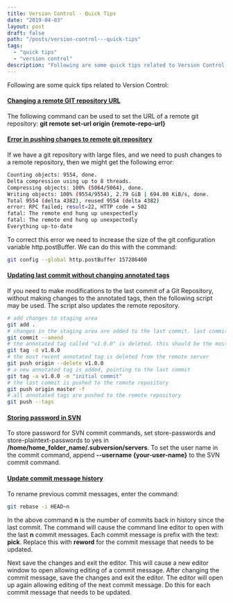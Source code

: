 ```yaml
---
title: Version Control - Quick Tips
date: "2019-04-03"
layout: post
draft: false
path: "/posts/version-control---quick-tips"
tags:
  - "quick tips"
  - "version control"
description: "Following are some quick tips related to Version Control:"
---
```


Following are some quick tips related to Version Control:

#### [Changing a remote GIT repository URL](https://help.github.com/en/articles/changing-a-remotes-url)
The following command can be used to set the URL of a remote git repository: **git remote set-url origin {remote-repo-url}**

#### [Error in pushing changes to remote git repository](https://confluence.atlassian.com/stashkb/error-rpc-failed-result-22-push-to-stash-fails-604537633.html)
If we have a git repository with large files, and we need to push changes to a remote repository, then we might get the following error:

```bash
Counting objects: 9554, done.
Delta compression using up to 8 threads.
Compressing objects: 100% (5064/5064), done.
Writing objects: 100% (9554/9554), 2.79 GiB | 694.00 KiB/s, done.
Total 9554 (delta 4382), reused 9554 (delta 4382)
error: RPC failed; result=22, HTTP code = 502
fatal: The remote end hung up unexpectedly
fatal: The remote end hung up unexpectedly
Everything up-to-date
```

To correct this error we need to increase the size of the git configuration variable http.postBuffer. We can do this with the command:

```bash
git config --global http.postBuffer 157286400
```

#### [Updating last commit without changing annotated tags](https://git-scm.com/book/en/v2/Git-Basics-Tagging)
If you need to make modifications to the last commit of a Git Repository, without making changes to the annotated tags, then the following script may be used. The script also updates the remote repository.

```bash
# add changes to staging area
git add .
# changes in the staging area are added to the last commit. last commit message can also be changed
git commit --amend
# the annotated tag called "v1.0.0" is deleted. this should be the most recent annotated tag
git tag -d v1.0.0
# the most recent annotated tag is deleted from the remote server
git push origin --delete v1.0.0
# a new annotated tag is added, pointing to the last commit
git tag -a v1.0.0 -m "initial commit"
# the last commit is pushed to the remote repository
git push origin master -f
# all annotated tags are pushed to the remote repository
git push --tags
```

#### [Storing password in SVN](http://stackoverflow.com/questions/2899209/how-to-save-password-when-using-subversion-from-the-console)
To store password for SVN commit commands, set store-passwords and store-plaintext-passwords to yes in **/home/home_folder_name/.subversion/servers**. To set the user name in the commit command, append **--username {your-user-name}** to the SVN commit command.

#### [Update commit message history](https://help.github.com/en/github/committing-changes-to-your-project/changing-a-commit-message)
To rename previous commit messages, enter the command:

```bash
git rebase -i HEAD~n
```

In the above command **n** is the number of commits back in history since the last commit. The command will cause the command line editor to open with the last **n** commit messages. Each commit message is prefix with the text: **pick**. Replace this with **reword** for the commit message that needs to be updated.

Next save the changes and exit the editor. This will cause a new editor window to open allowing editing of a commit message. After changing the commit message, save the changes and exit the editor. The editor will open up again allowing editing of the next commit message. Do this for each commit message that needs to be updated.
